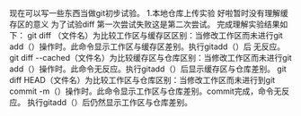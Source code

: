 现在可以写一些东西当做git初步试验。
1.本地仓库上传实验
好啦暂时没有理解缓存区的意义
为了试验diff
第一次尝试失败这是第二次尝试。
完成理解实验结果如下：
git diff （文件名）为比较工作区与缓存区区别：当修改工作区而未进行git add（）操作时。此命令显示工作区与缓存区差别。执行gitadd（）后 无反应。
git diff --cached（文件名）为比较缓存区与仓库区别：当修改工作区而未进行git add（）操作时。此命令无反应。执行gitadd（）后显示缓存区与仓库差别。
git diff HEAD（文件名）为比较工作区与仓库区别：当修改工作区而未进行到git commit -m（）操作时。此命令显示工作区与仓库差别。commit完成，命令无反应。
执行gitadd（）后仍然显示工作区与仓库差别。
